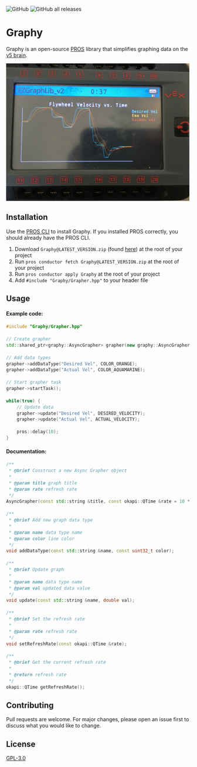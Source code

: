 ![GitHub](https://img.shields.io/github/license/Yessir120/Graphy?logo=Github)
![GitHub all releases](https://img.shields.io/github/downloads/Yessir120/Graphy/total?color=orange&logo=Github)

# Graphy

Graphy is an open-source [PROS](https://pros.cs.purdue.edu/) library that simplifies graphing data on the [v5 brain](https://www.vexrobotics.com/276-4810.html). 

<img src="IMG_3933.png" width=500>

## Installation

Use the [PROS CLI](https://github.com/purduesigbots/pros-cli/releases) to install Graphy. If you installed PROS correctly, you should already have the PROS CLI. 

1. Download ``Graphy@LATEST_VERSION.zip`` (found [here](https://github.com/Yessir120/Graphy/releases)) at the root of your project
2. Run ``pros conductor fetch Graphy@LATEST_VERSION.zip`` at the root of your project
3. Run ``pros conductor apply Graphy`` at the root of your project
4. Add ``#include "Graphy/Grapher.hpp"`` to your header file

## Usage

#### Example code: 

```cpp
#include "Graphy/Grapher.hpp"

// Create grapher
std::shared_ptr<graphy::AsyncGrapher> grapher(new graphy::AsyncGrapher("Flywheel Velocity vs. Time"));

// Add data types
grapher->addDataType("Desired Vel", COLOR_ORANGE);
grapher->addDataType("Actual Vel", COLOR_AQUAMARINE);

// Start grapher task
grapher->startTask();

while(true) {
    // Update data
    grapher->update("Desired Vel", DESIRED_VELOCITY);
    grapher->update("Actual Vel", ACTUAL_VELOCITY);

    pros::delay(10);
}
```

#### Documentation: 

```cpp
/**
 * @brief Construct a new Async Grapher object
 *
 * @param title graph title
 * @param rate refresh rate
 */
AsyncGrapher(const std::string &title, const okapi::QTime &rate = 10 * okapi::millisecond);

/**
 * @brief Add new graph data type
 *
 * @param name data type name
 * @param color line color
 */
void addDataType(const std::string &name, const uint32_t color);

/**
 * @brief Update graph
 *
 * @param name data type name
 * @param val updated data value
 */
void update(const std::string &name, double val);

/**
 * @brief Set the refresh rate
 *
 * @param rate refresh rate
 */
void setRefreshRate(const okapi::QTime &rate);

/**
 * @brief Get the current refresh rate
 *
 * @return refresh rate
 */
okapi::QTime getRefreshRate();
```

## Contributing
Pull requests are welcome. For major changes, please open an issue first to discuss what you would like to change.

## License
[GPL-3.0](https://choosealicense.com/licenses/gpl-3.0/)
